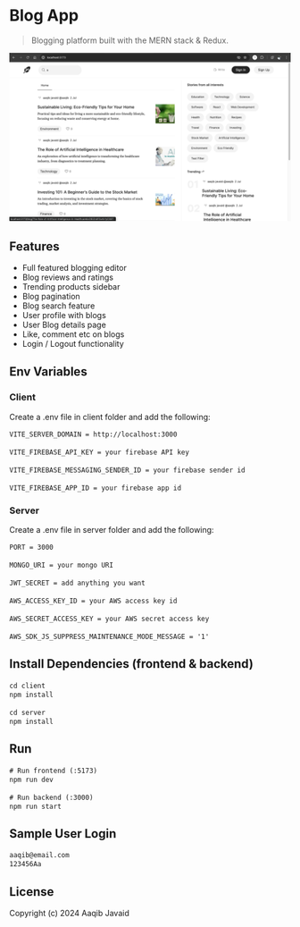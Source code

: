 # Blog App

> Blogging platform built with the MERN stack & Redux.

<img src="./client/src/imgs/screen.png">

## Features

- Full featured blogging editor
- Blog reviews and ratings
- Trending products sidebar
- Blog pagination
- Blog search feature
- User profile with blogs
- User Blog details page
- Like, comment etc on blogs
- Login / Logout functionality

## Env Variables

### Client

Create a .env file in client folder and add the following:

```
VITE_SERVER_DOMAIN = http://localhost:3000

VITE_FIREBASE_API_KEY = your firebase API key

VITE_FIREBASE_MESSAGING_SENDER_ID = your firebase sender id

VITE_FIREBASE_APP_ID = your firebase app id
```

### Server

Create a .env file in server folder and add the following:

```
PORT = 3000

MONGO_URI = your mongo URI

JWT_SECRET = add anything you want

AWS_ACCESS_KEY_ID = your AWS access key id

AWS_SECRET_ACCESS_KEY = your AWS secret access key

AWS_SDK_JS_SUPPRESS_MAINTENANCE_MODE_MESSAGE = '1'
```

## Install Dependencies (frontend & backend)

```
cd client
npm install

cd server
npm install
```

## Run

```
# Run frontend (:5173)
npm run dev

# Run backend (:3000)
npm run start
```

## Sample User Login

```
aaqib@email.com
123456Aa
```

## License

Copyright (c) 2024 Aaqib Javaid
